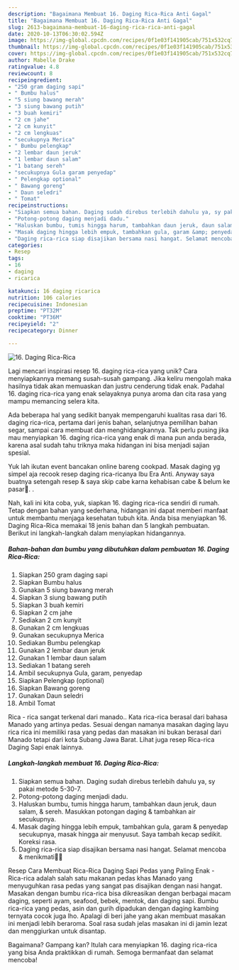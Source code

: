 ```yaml
---
description: "Bagaimana Membuat 16. Daging Rica-Rica Anti Gagal"
title: "Bagaimana Membuat 16. Daging Rica-Rica Anti Gagal"
slug: 2613-bagaimana-membuat-16-daging-rica-rica-anti-gagal
date: 2020-10-13T06:30:02.594Z
image: https://img-global.cpcdn.com/recipes/0f1e03f141905cab/751x532cq70/16-daging-rica-rica-foto-resep-utama.jpg
thumbnail: https://img-global.cpcdn.com/recipes/0f1e03f141905cab/751x532cq70/16-daging-rica-rica-foto-resep-utama.jpg
cover: https://img-global.cpcdn.com/recipes/0f1e03f141905cab/751x532cq70/16-daging-rica-rica-foto-resep-utama.jpg
author: Mabelle Drake
ratingvalue: 4.8
reviewcount: 8
recipeingredient:
- "250 gram daging sapi"
- " Bumbu halus"
- "5 siung bawang merah"
- "3 siung bawang putih"
- "3 buah kemiri"
- "2 cm jahe"
- "2 cm kunyit"
- "2 cm lengkuas"
- "secukupnya Merica"
- " Bumbu pelengkap"
- "2 lembar daun jeruk"
- "1 lembar daun salam"
- "1 batang sereh"
- "secukupnya Gula garam penyedap"
- " Pelengkap optional"
- " Bawang goreng"
- " Daun seledri"
- " Tomat"
recipeinstructions:
- "Siapkan semua bahan. Daging sudah direbus terlebih dahulu ya, sy pakai metode 5-30-7."
- "Potong-potong daging menjadi dadu."
- "Haluskan bumbu, tumis hingga harum, tambahkan daun jeruk, daun salam, &amp; sereh. Masukkan potongan daging &amp; tambahkan air secukupnya."
- "Masak daging hingga lebih empuk, tambahkan gula, garam &amp; penyedap secukupnya, masak hingga air menyusut. Saya tambah kecap sedikit. Koreksi rasa."
- "Daging rica-rica siap disajikan bersama nasi hangat. Selamat mencoba &amp; menikmati🤗😋"
categories:
- Resep
tags:
- 16
- daging
- ricarica

katakunci: 16 daging ricarica 
nutrition: 106 calories
recipecuisine: Indonesian
preptime: "PT32M"
cooktime: "PT36M"
recipeyield: "2"
recipecategory: Dinner

---
```



![16. Daging Rica-Rica](https://img-global.cpcdn.com/recipes/0f1e03f141905cab/751x532cq70/16-daging-rica-rica-foto-resep-utama.jpg)

Lagi mencari inspirasi resep 16. daging rica-rica yang unik? Cara menyiapkannya memang susah-susah gampang. Jika keliru mengolah maka hasilnya tidak akan memuaskan dan justru cenderung tidak enak. Padahal 16. daging rica-rica yang enak selayaknya punya aroma dan cita rasa yang mampu memancing selera kita.

Ada beberapa hal yang sedikit banyak mempengaruhi kualitas rasa dari 16. daging rica-rica, pertama dari jenis bahan, selanjutnya pemilihan bahan segar, sampai cara membuat dan menghidangkannya. Tak perlu pusing jika mau menyiapkan 16. daging rica-rica yang enak di mana pun anda berada, karena asal sudah tahu triknya maka hidangan ini bisa menjadi sajian spesial.

Yuk lah ikutan event bancakan online bareng cookpad. Masak daging yg simpel aja recook resep daging rica-ricanya Ibu Era Anti. Anyway saya buatnya setengah resep &amp; saya skip cabe karna kehabisan cabe &amp; belum ke pasar🤭. .


Nah, kali ini kita coba, yuk, siapkan 16. daging rica-rica sendiri di rumah. Tetap dengan bahan yang sederhana, hidangan ini dapat memberi manfaat untuk membantu menjaga kesehatan tubuh kita. Anda bisa menyiapkan 16. Daging Rica-Rica memakai 18 jenis bahan dan 5 langkah pembuatan. Berikut ini langkah-langkah dalam menyiapkan hidangannya.

<!--inarticleads1-->

##### Bahan-bahan dan bumbu yang dibutuhkan dalam pembuatan 16. Daging Rica-Rica:

1. Siapkan 250 gram daging sapi
1. Siapkan  Bumbu halus
1. Gunakan 5 siung bawang merah
1. Siapkan 3 siung bawang putih
1. Siapkan 3 buah kemiri
1. Siapkan 2 cm jahe
1. Sediakan 2 cm kunyit
1. Gunakan 2 cm lengkuas
1. Gunakan secukupnya Merica
1. Sediakan  Bumbu pelengkap
1. Gunakan 2 lembar daun jeruk
1. Gunakan 1 lembar daun salam
1. Sediakan 1 batang sereh
1. Ambil secukupnya Gula, garam, penyedap
1. Siapkan  Pelengkap (optional)
1. Siapkan  Bawang goreng
1. Gunakan  Daun seledri
1. Ambil  Tomat


Rica - rica sangat terkenal dari manado.. Kata rica-rica berasal dari bahasa Manado yang artinya pedas. Sesuai dengan namanya masakan daging layu rica rica ini memiliki rasa yang pedas dan masakan ini bukan berasal dari Manado tetapi dari kota Subang Jawa Barat. Lihat juga resep Rica-rica Daging Sapi enak lainnya. 

<!--inarticleads2-->

##### Langkah-langkah membuat 16. Daging Rica-Rica:

1. Siapkan semua bahan. Daging sudah direbus terlebih dahulu ya, sy pakai metode 5-30-7.
1. Potong-potong daging menjadi dadu.
1. Haluskan bumbu, tumis hingga harum, tambahkan daun jeruk, daun salam, &amp; sereh. Masukkan potongan daging &amp; tambahkan air secukupnya.
1. Masak daging hingga lebih empuk, tambahkan gula, garam &amp; penyedap secukupnya, masak hingga air menyusut. Saya tambah kecap sedikit. Koreksi rasa.
1. Daging rica-rica siap disajikan bersama nasi hangat. Selamat mencoba &amp; menikmati🤗😋


Resep Cara Membuat Rica-Rica Daging Sapi Pedas yang Paling Enak - Rica-rica adalah salah satu makanan pedas khas Manado yang menyuguhkan rasa pedas yang sangat pas disajikan dengan nasi hangat. Masakan dengan bumbu rica-rica bisa dikreasikan dengan berbagai macam daging, seperti ayam, seafood, bebek, mentok, dan daging sapi. Bumbu rica-rica yang pedas, asin dan gurih dipadukan dengan daging kambing ternyata cocok juga lho. Apalagi di beri jahe yang akan membuat masakan ini menjadi lebih beraroma. Soal rasa sudah jelas masakan ini di jamin lezat dan menggiurkan untuk disantap. 

Bagaimana? Gampang kan? Itulah cara menyiapkan 16. daging rica-rica yang bisa Anda praktikkan di rumah. Semoga bermanfaat dan selamat mencoba!
